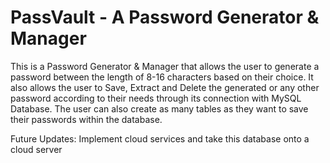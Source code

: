 # PassVault - A Password Generator & Manager
This is a Password Generator & Manager that allows the user to generate a password between the length of 8-16 characters based on their choice. It also allows the user to Save, Extract and Delete the generated or any other password according to their needs through its connection with MySQL Database. The user can also create as many tables as they want to save their passwords within the database.


Future Updates: Implement cloud services and take this database onto a cloud server
